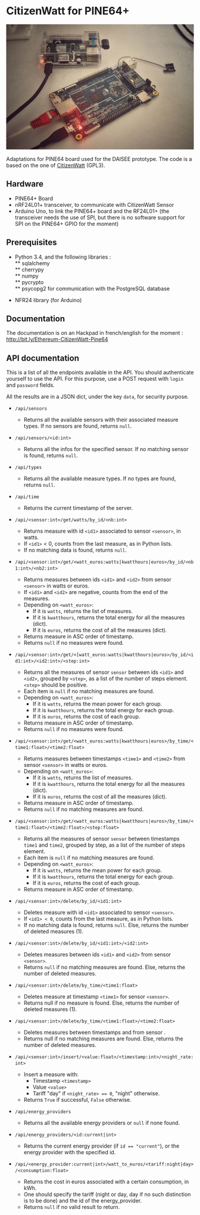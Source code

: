 # CitizenWatt for PINE64+
  
![PINE64+ board](/images/PINE64Board.jpeg)

Adaptations for PINE64 board used for the DAISEE prototype. The code is a based on the one of [CitizenWatt](https://github.com/CitoyensCapteurs/CitizenWatt-Base) (GPL3).

## Hardware

- PINE64+ Board
- nRF24L01+ transceiver, to communicate with CitizenWatt Sensor
- Arduino Uno, to link the PINE64+ board and the RF24L01+ (the transceiver needs the use of SPI, but there is no software support for SPI on the PINE64+ GPIO for the moment)


## Prerequisites

* Python 3.4, and the following libraries :  
** sqlalchemy  
** cherrypy  
** numpy  
** pycrypto  
** psycopg2 for communication with the PostgreSQL database  

* NFR24 library (for Arduino)


## Documentation

The documentation is on an Hackpad in french/english for the moment : http://bit.ly/Ethereum-CitizenWatt-Pine64

## API documentation

This is a list of all the endpoints available in the API. You should authenticate yourself to use the API. For this purpose, use a POST request with `login` and `password` fields.

All the results are in a JSON dict, under the key `data`, for security purpose.

* `/api/sensors`
	* Returns all the available sensors with their associated measure types. If no sensors are found, returns `null`.

* `/api/sensors/<id:int>`
    * Returns all the infos for the specified sensor. If no matching sensor is found, returns `null`.

* `/api/types`
	* Returns all the available measure types. If no types are found, returns `null`.

* `/api/time`
    * Returns the current timestamp of the server.

* `/api/<sensor:int>/get/watts/by_id/<nb:int>`
    * Returns measure with id `<id1>` associated to sensor `<sensor>`, in watts.
    * If `<id1>` < 0, counts from the last measure, as in Python lists.
    * If no matching data is found, returns `null`.

* `/api/<sensor:int>/get/<watt_euros:watts|kwatthours|euros>/by_id/<nb1:int>/<nb2:int>`
    * Returns measures between ids `<id1>` and `<id2>` from sensor `<sensor>` in watts or euros.
    * If `<id1>` and `<id2>` are negative, counts from the end of the measures.
    * Depending on `<watt_euros>`:
        * If it is `watts`, returns the list of measures.
        * If it is `kwatthours`, returns the total energy for all the measures (dict).
        * If it is `euros`, returns the cost of all the measures (dict).
    * Returns measure in ASC order of timestamp.
    * Returns `null` if no measures were found.

* `/api/<sensor:int>/get/<[watt_euros:watts|kwatthours|euros>/by_id/<id1:int>/<id2:int>/<step:int>`
    * Returns all the measures of sensor `sensor` between ids `<id1>` and `<id2>`, grouped by `<step>`, as a list of the number of steps element.`<step>` should be positive.
    * Each item is `null` if no matching measures are found.
    * Depending on `<watt_euros>`:
        * If it is `watts`, returns the mean power for each group.
        * If it is `kwatthours`, returns the total energy for each group.
        * If it is `euros`, returns the cost of each group.
    * Returns measure in ASC order of timestamp.
    * Returns `null` if no measures were found.

* `/api/<sensor:int>/get/<watt_euros:watts|kwatthours|euros>/by_time/<time1:float>/<time2:float>`
    * Returns measures between timestamps `<time1>` and `<time2>` from sensor `<sensor>` in watts or euros.
    * Depending on `<watt_euros>`:
        * If it is `watts`, returns the list of measures.
        * If it is `kwatthours`, returns the total energy for all the measures (dict).
        * If it is `euros`, returns the cost of all the measures (dict).
    * Returns measure in ASC order of timestamp.
    * Returns `null` if no matching measures are found.

* `/api/<sensor:int>/get/<watt_euros:watts|kwatthours|euros>/by_time/<time1:float>/<time2:float>/<step:float>`
    * Returns all the measures of sensor `sensor` between timestamps `time1` and `time2`, grouped by step, as a list of the number of steps element.
    * Each item is `null` if no matching measures are found.
    * Depending on `<watt_euros>`:
        * If it is `watts`, returns the mean power for each group.
        * If it is `kwatthours`, returns the total energy for each group.
        * If it is `euros`, returns the cost of each group.
    * Returns measure in ASC order of timestamp.

* `/api/<sensor:int>/delete/by_id/<id1:int>`
    * Deletes measure with id `<id1>` associated to sensor `<sensor>`.
    * If `<id1> < 0`, counts from the last measure, as in Python lists.
    * If no matching data is found, returns `null`. Else, returns the number of deleted measures (1).

* `/api/<sensor:int>/delete/by_id/<id1:int>/<id2:int>`
    * Deletes measures between ids `<id1>` and `<id2>` from sensor `<sensor>`.
    * Returns `null` if no matching measures are found. Else, returns the number of deleted measures.

* `/api/<sensor:int>/delete/by_time/<time1:float>`
    * Deletes measure at timestamp `<time1>` for sensor `<sensor>`.
    * Returns null if no measure is found. Else, returns the number of deleted measures (1).

* `/api/<sensor:int>/delete/by_time/<time1:float>/<time2:float>`
    * Deletes measures between timestamps <time1> and <time2> from sensor <sensor>.
    * Returns null if no matching measures are found. Else, returns the number of deleted measures.

* `/api/<sensor:int>/insert/<value:float>/<timestamp:int>/<night_rate:int>`
    * Insert a measure with:
        * Timestamp `<timestamp>`
        * Value `<value>`
        * Tariff "day" if `<night_rate> == 0`, "night" otherwise.
    * Returns `True` if successful, `False` otherwise.

* `/api/energy_providers`
    * Returns all the available energy providers or `null` if none found.

* `/api/energy_providers/<id:current|int>`
    * Returns the current energy provider (if `id == "current"`), or the energy provider with the specified id.

* `/api/<energy_provider:current|int>/watt_to_euros/<tariff:night|day>/<consumption:float>`
    * Returns the cost in euros associated with a certain consumption, in kWh.
    * One should specify the tariff (night or day, day if no such distinction is to be done) and the id of the energy_provider.
    * Returns `null` if no valid result to return.

